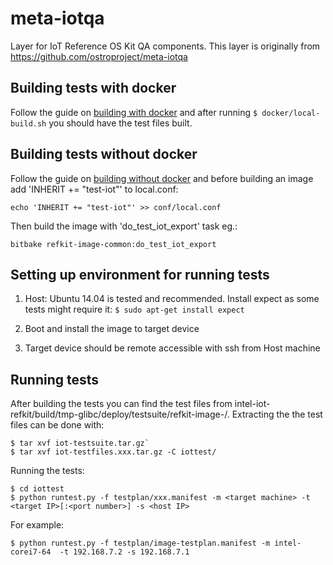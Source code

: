 # meta-iotqa
Layer for IoT Reference OS Kit QA components.
This layer is originally from https://github.com/ostroproject/meta-iotqa

## Building tests with docker

Follow the guide on [building with docker](https://github.com/intel/intel-iot-refkit#building-with-docker) and after running `$ docker/local-build.sh` you should have the test files built.

## Building tests without docker

Follow the guide on [building without docker](https://github.com/intel/intel-iot-refkit#building-without-docker) and before building an image add 'INHERIT += "test-iot"' to local.conf:
```
echo 'INHERIT += "test-iot"' >> conf/local.conf
```
Then build the image with 'do_test_iot_export' task eg.:
```
bitbake refkit-image-common:do_test_iot_export
```

## Setting up environment for running tests

1. Host: Ubuntu 14.04 is tested and recommended. Install expect as some tests might require it: `$ sudo apt-get install expect`

2. Boot and install the image to target device

3. Target device should be remote accessible with ssh from Host machine

## Running tests

After building the tests you can find the test files from intel-iot-refkit/build/tmp-glibc/deploy/testsuite/refkit-image-<profile>/.
Extracting the the test files can be done with:
```
$ tar xvf iot-testsuite.tar.gz`
$ tar xvf iot-testfiles.xxx.tar.gz -C iottest/
```

Running the tests:
```
$ cd iottest
$ python runtest.py -f testplan/xxx.manifest -m <target machine> -t <target IP>[:<port number>] -s <host IP>
```

For example:
```
$ python runtest.py -f testplan/image-testplan.manifest -m intel-corei7-64  -t 192.168.7.2 -s 192.168.7.1
```
